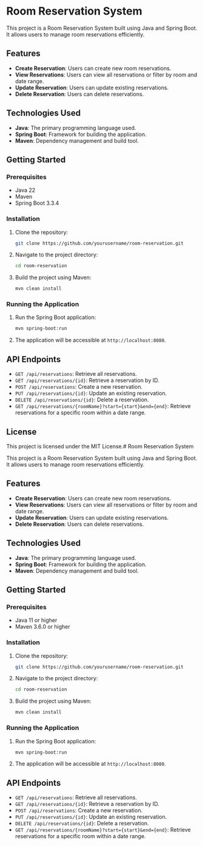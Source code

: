 # Room Reservation System

This project is a Room Reservation System built using Java and Spring Boot. It allows users to manage room reservations efficiently.

## Features

- **Create Reservation**: Users can create new room reservations.
- **View Reservations**: Users can view all reservations or filter by room and date range.
- **Update Reservation**: Users can update existing reservations.
- **Delete Reservation**: Users can delete reservations.

## Technologies Used

- **Java**: The primary programming language used.
- **Spring Boot**: Framework for building the application.
- **Maven**: Dependency management and build tool.

## Getting Started

### Prerequisites

- Java 22
- Maven
- Spring Boot 3.3.4

### Installation

1. Clone the repository:
    ```sh
    git clone https://github.com/yourusername/room-reservation.git
    ```
2. Navigate to the project directory:
    ```sh
    cd room-reservation
    ```
3. Build the project using Maven:
    ```sh
    mvn clean install
    ```

### Running the Application

1. Run the Spring Boot application:
    ```sh
    mvn spring-boot:run
    ```
2. The application will be accessible at `http://localhost:8080`.

## API Endpoints

- `GET /api/reservations`: Retrieve all reservations.
- `GET /api/reservations/{id}`: Retrieve a reservation by ID.
- `POST /api/reservations`: Create a new reservation.
- `PUT /api/reservations/{id}`: Update an existing reservation.
- `DELETE /api/reservations/{id}`: Delete a reservation.
- `GET /api/reservations/{roomName}?start={start}&end={end}`: Retrieve reservations for a specific room within a date range.

## License

This project is licensed under the MIT License.# Room Reservation System

This project is a Room Reservation System built using Java and Spring Boot. It allows users to manage room reservations efficiently.

## Features

- **Create Reservation**: Users can create new room reservations.
- **View Reservations**: Users can view all reservations or filter by room and date range.
- **Update Reservation**: Users can update existing reservations.
- **Delete Reservation**: Users can delete reservations.

## Technologies Used

- **Java**: The primary programming language used.
- **Spring Boot**: Framework for building the application.
- **Maven**: Dependency management and build tool.

## Getting Started

### Prerequisites

- Java 11 or higher
- Maven 3.6.0 or higher

### Installation

1. Clone the repository:
    ```sh
    git clone https://github.com/yourusername/room-reservation.git
    ```
2. Navigate to the project directory:
    ```sh
    cd room-reservation
    ```
3. Build the project using Maven:
    ```sh
    mvn clean install
    ```

### Running the Application

1. Run the Spring Boot application:
    ```sh
    mvn spring-boot:run
    ```
2. The application will be accessible at `http://localhost:8080`.

## API Endpoints

- `GET /api/reservations`: Retrieve all reservations.
- `GET /api/reservations/{id}`: Retrieve a reservation by ID.
- `POST /api/reservations`: Create a new reservation.
- `PUT /api/reservations/{id}`: Update an existing reservation.
- `DELETE /api/reservations/{id}`: Delete a reservation.
- `GET /api/reservations/{roomName}?start={start}&end={end}`: Retrieve reservations for a specific room within a date range.

